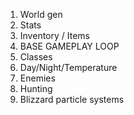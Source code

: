 1. World gen
2. Stats
3. Inventory / Items
4. BASE GAMEPLAY LOOP
5. Classes 
6. Day/Night/Temperature
7. Enemies
8. Hunting
9. Blizzard particle systems
